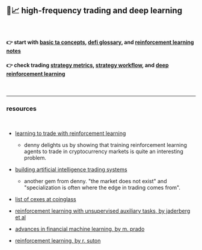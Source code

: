 ## 🧠📈 high-frequency trading and deep learning


<br>

#### 👉 start with [basic ta concepts](trading_on_gmx.md), [defi glossary](defi_glossary.md), and [reinforcement learning notes](reinforcement_learning.md)
#### 👉 check trading [strategy metrics](strategy_metrics.md), [strategy workflow](strategy_workflow.md), and [deep reinforcement learning](deep_reinforcement_learning.md)



<br>

---

### resources

<br>

* [learning to trade with reinforcement learning](https://dennybritz.com/posts/wildml/learning-to-trade-with-reinforcement-learning/)
  - denny delights us by showing that training reinforcement learning agents to trade in cryptocurrency markets is quite an interesting problem.
  
* [building artificial intelligence trading systems](https://dennybritz.com/posts/building-ai-trading-systems/)
  - another gem from denny. "the market does not exist" and "specialization is often where the edge in trading comes from".

* [list of cexes at coinglass](https://www.coinglass.com/)

* [reinforcement learning with unsupervised auxiliary tasks, by jaderberg et al](https://arxiv.org/abs/1611.05397)

* [advances in financial machine learning, by m. prado](https://github.com/midsumm3rDAO/library/blob/main/books/Advances+in+Financial+Machine+Learning.pdf)

* [reinforcement learning, by r. suton](https://github.com/midsumm3rDAO/library/blob/main/books/SuttonBartoIPRLBook2ndEd.pdf)
